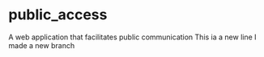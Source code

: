# public_access
 A web application that facilitates public communication 
This ia a new line 
I made a new branch
